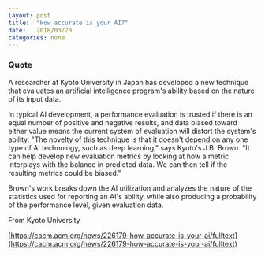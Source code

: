 ```yaml
---
layout: post
title:  "How accurate is your AI?"
date:   2018/03/20
categories: none
---
```






### Quote 



A researcher at Kyoto University in Japan has developed a new technique that evaluates an artificial intelligence program's ability based on the nature of its input data.



In typical AI development, a performance evaluation is trusted if there is an equal number of positive and negative results, and data biased toward either value means the current system of evaluation will distort the system's ability. "The novelty of this technique is that it doesn't depend on any one type of AI technology, such as deep learning," says Kyoto's J.B. Brown. "It can help develop new evaluation metrics by looking at how a metric interplays with the balance in predicted data. We can then tell if the resulting metrics could be biased."



Brown's work breaks down the AI utilization and analyzes the nature of the statistics used for reporting an AI's ability, while also producing a probability of the performance level, given evaluation data.



From Kyoto University



[https://cacm.acm.org/news/226179-how-accurate-is-your-ai/fulltext](https://cacm.acm.org/news/226179-how-accurate-is-your-ai/fulltext)

 

